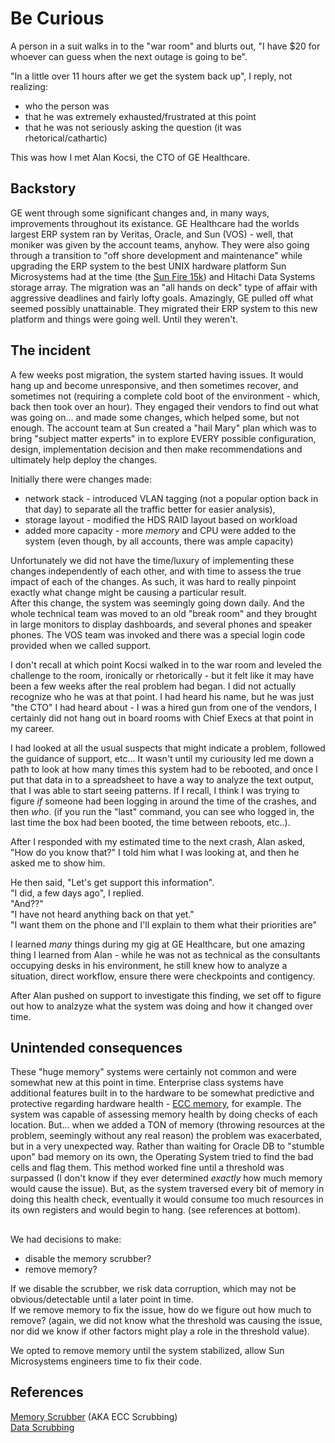 # Be Curious

A person in a suit walks in to the "war room" and blurts out, "I have $20 for whoever can guess when the next outage is going to be".  

"In a little over 11 hours after we get the system back up", I reply, not realizing:
* who the person was 
* that he was extremely exhausted/frustrated at this point 
* that he was not seriously asking the question (it was rhetorical/cathartic)

This was how I met Alan Kocsi, the CTO of GE Healthcare.

## Backstory
GE went through some significant changes and, in many ways, improvements throughout its existance.  GE Healthcare had the worlds largest ERP system ran by Veritas, Oracle, and Sun (VOS) - well, that moniker was given by the account teams, anyhow.
They were also going through a transition to "off shore development and maintenance" while upgrading the ERP system to the best UNIX hardware platform Sun Microsystems had at the time (the [Sun Fire 15k](https://en.wikipedia.org/wiki/Sun_Fire_15K)) and Hitachi Data Systems storage array.  The migration was an "all hands on deck" type of affair with aggressive deadlines and fairly lofty goals.  Amazingly, GE pulled off what seemed possibly unattainable.  They migrated their ERP system to this new platform and things were going well.  Until they weren't.

## The incident
A few weeks post migration, the system started having issues.  It would hang up and become unresponsive, and then sometimes recover, and sometimes not (requiring a complete cold boot of the environment - which, back then took over an hour).
They engaged their vendors to find out what was going on... and made some changes, which helped some, but not enough.  The account team at Sun created a "hail Mary" plan which was to bring "subject matter experts" in to explore EVERY possible configuration, design, implementation decision and then make recommendations and ultimately help deploy the changes.

Initially there were changes made: 
* network stack - introduced VLAN tagging (not a popular option back in that day) to separate all the traffic better for easier analysis), 
* storage layout - modified the HDS RAID layout based on workload
* added more capacity - more *memory* and CPU were added to the system (even though, by all accounts, there was ample capacity)

Unfortunately we did not have the time/luxury of implementing these changes independently of each other, and with time to assess the true impact of each of the changes.  As such, it was hard to really pinpoint exactly what change might be causing a particular result.  
After this change, the system was seemingly going down daily.  And the whole technical team was moved to an old "break room" and they brought in large monitors to display dashboards, and several phones and speaker phones.  The VOS team was invoked and there was a special login code provided when we called support.  

I don't recall at which point Kocsi walked in to the war room and leveled the challenge to the room, ironically or rhetorically - but it felt like it may have been a few weeks after the real problem had began.  I did not actually recognize who he was at that point.  I had heard his name, but he was just "the CTO" I had heard about - I was a hired gun from one of the vendors, I certainly did not hang out in board rooms with Chief Execs at that point in my career.

I had looked at all the usual suspects that might indicate a problem, followed the guidance of support, etc...  It wasn't until my curiousity led me down a path to look at how many times this system had to be rebooted, and once I put that data in to a spreadsheet to have a way to analyze the text output, that I was able to start seeing patterns.  If I recall, I think I was trying to figure *if* someone had been logging in around the time of the crashes, and then *who*.  (if you run the "last" command, you can see who logged in, the last time the box had been booted, the time between reboots, etc..).  

After I responded with my estimated time to the next crash, Alan asked, "How do you know that?"  I told him what I was looking at, and then he asked me to show him.  

He then said, "Let's get support this information".  
"I did, a few days ago", I replied.  
"And??"  
"I have not heard anything back on that yet."  
"I want them on the phone and I'll explain to them what their priorities are"  

I learned *many* things during my gig at GE Healthcare, but one amazing thing I learned from Alan - while he was not as technical as the consultants occupying desks in his environment, he still knew how to analyze a situation, direct workflow, ensure there were checkpoints and contigency.  

After Alan pushed on support to investigate this finding, we set off to figure out how to analzyze what the system was doing and how it changed over time.

## Unintended consequences
These "huge memory" systems were certainly not common and were somewhat new at this point in time.  Enterprise class systems have additional features built in to the hardware to be somewhat predictive and protective regarding hardware health - [ECC memory](https://en.wikipedia.org/wiki/ECC_memory), for example.  The system was capable of assessing memory health by doing checks of each location.  But... when we added a TON of memory (throwing resources at the problem, seemingly without any real reason) the problem was exacerbated, but in a very unexpected way.  Rather than waiting for Oracle DB to "stumble upon" bad memory on its own, the Operating System tried to find the bad cells and flag them.  This method worked fine until a threshold was surpassed (I don't know if they ever determined *exactly* how much memory would cause the issue).  But, as the system traversed every bit of memory in doing this health check, eventually it would consume too much resources in its own registers and would begin to hang. (see references at bottom).

## 
We had decisions to make:

* disable the memory scrubber?
* remove memory?

If we disable the scrubber, we risk data corruption, which may not be obvious/detectable until a later point in time.  
If we remove memory to fix the issue, how do we figure out how much to remove?  (again, we did not know what the threshold was causing the issue, nor did we know if other factors might play a role in the threshold value).

We opted to remove memory until the system stabilized, allow Sun Microsystems engineers time to fix their code. 

## References
[Memory Scrubber](https://patents.google.com/patent/EP0986783A1/ja) (AKA ECC Scrubbing)  
[Data Scrubbing](https://en.wikipedia.org/wiki/Data_scrubbing)  



